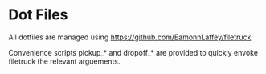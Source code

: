 # Dot Files

All dotfiles are managed using https://github.com/EamonnLaffey/filetruck

Convenience scripts pickup_* and dropoff_* are provided to quickly envoke filetruck the relevant arguements.